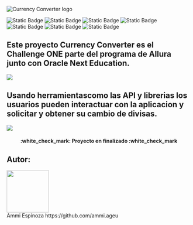 ![Currency Converter logo](https://i.postimg.cc/gkV0pgCh/Logo-productos-para-cabello-femenino-lila-1.png)

![Static Badge](https://img.shields.io/badge/Alura-blue) ![Static Badge](https://img.shields.io/badge/Oracle_Next_Education-orange) ![Static Badge](https://img.shields.io/badge/Challenge_ONE-green) ![Static Badge](https://img.shields.io/badge/Trello-black)  ![Static Badge](https://img.shields.io/badge/JAVA-yellow) ![Static Badge](https://img.shields.io/badge/IntelliJ-darkblue)  ![Static Badge](https://img.shields.io/badge/Ammi_Ageu-pink)

<h2>
  Este proyecto Currency Converter es el Challenge ONE parte del programa de Allura junto con Oracle Next Education.
</h2>
   <p align="left">
   <img src="https://github.com/ammiageu/Currency-Converter/assets/128003903/038e2511-d327-4828-a652-77d03cbd042c">
   </p>
<h2>
  Usando herramientascomo las API y librerias los usuarios pueden interactuar con la aplicacion y solicitar y obtener su cambio de divisas.
</h2>

<p align="left">
   <img src="https://i.postimg.cc/3N6Qz8DX/K.png">
   </p>
<h4 align="center">
:white_check_mark: Proyecto en finalizado :white_check_mark
</h4> 
<h2>
  Autor:
</h2>
<img src="https://avatars.githubusercontent.com/u/128003903?v=4" width=115> <br>
Ammi Espinoza https://github.com/ammi.ageu
